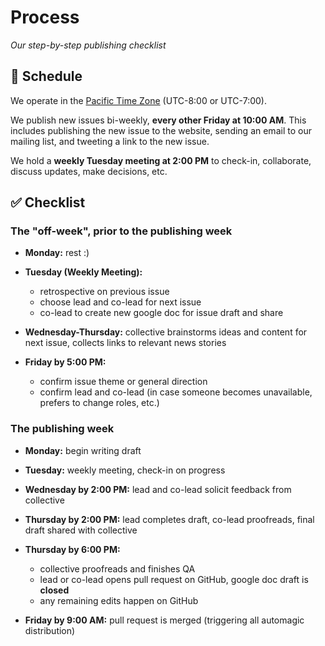 # Process

*Our step-by-step publishing checklist*

## :calendar: Schedule

We operate in the [Pacific Time Zone](https://en.wikipedia.org/wiki/Pacific_Time_Zone) (UTC-8:00 or UTC-7:00).

We publish new issues bi-weekly, **every other Friday at 10:00 AM**. This includes publishing the new issue to the website, sending an email to our mailing list, and tweeting a link to the new issue.

We hold a **weekly Tuesday meeting at 2:00 PM** to check-in, collaborate, discuss updates, make decisions, etc.

## :white_check_mark: Checklist

### The "off-week", prior to the publishing week

- **Monday:** rest :)

- **Tuesday (Weekly Meeting):**
    - retrospective on previous issue
    - choose lead and co-lead for next issue
    - co-lead to create new google doc for issue draft and share
    
- **Wednesday-Thursday:** collective brainstorms ideas and content for next issue, collects links to relevant news stories

- **Friday by 5:00 PM:** 
    - confirm issue theme or general direction
    - confirm lead and co-lead (in case someone becomes unavailable, prefers to change roles, etc.)

### The publishing week

- **Monday:** begin writing draft

- **Tuesday:** weekly meeting, check-in on progress

- **Wednesday by 2:00 PM:** lead and co-lead solicit feedback from collective

- **Thursday by 2:00 PM:** lead completes draft, co-lead proofreads, final draft shared with collective

- **Thursday by 6:00 PM:** 
    - collective proofreads and finishes QA
    - lead or co-lead opens pull request on GitHub, google doc draft is **closed**
    - any remaining edits happen on GitHub

- **Friday by 9:00 AM:** pull request is merged (triggering all automagic distribution)
